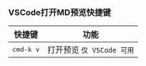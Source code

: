 ### VSCode打开MD预览快捷键

| 快捷键          | 功能             |
| ------------------ | ------------------------- |
| <kbd>cmd-k v</kbd> | 打开预览 `仅 VSCode 可用` |